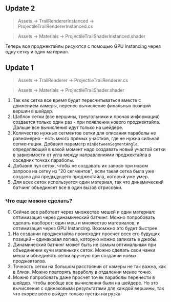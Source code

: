 ## Update 2

> Assets -> TrailRendererInstanced -> ProjectileTrailRendererInstanced.cs

> Assets -> Materials -> ProjectileTrailShaderInstanced.shader

Теперь все проджектайлы рисуются с помощью GPU Instancing через одну сетку и один материал.

## Update 1
> Assets -> TrailRenderer -> ProjectileTrailRenderer.cs

> Assets -> Materials -> ProjectileTrailShader.shader

1) Так как сетка все время будет пересчитываться вместе с движением камеры, перенес вычисление финальных позиций вершин в шейдер.
2) Шаблон сетки (все вершины, треугольники и прочая информация) создается только один раз - при появлении нового проджектайла. Дальше все вычисления идут только на шейдере.
3) Количество нужных сегментов сетки для описания параболы не равномерно - есть много прямых участков, где не нужна сильная сегментация. Добавил параметр `minBetweenSegmentAngle`, определяющий в какой момент надо создавать новый участой сетки в зависимости от угла между направлениями проджектайла в соседних точках параболы.
4) Добавил пул сеток, чтобы не создавать их заново при новом запросе на сетку из "20 сегментов", если такая сетка была уже создана для предыдущего проджектайла, который уже умер.
6) Для всех сеток используется один материал, так что динамический батчинг объединяет все в один вызов отрисовки.

### Что еще можно сделать?
0) Сейчас все работает через множество мешей и один материал: оптимизация через динамический батчинг. Можно попробовать сделать наоборот: один меш и множество материалов, и оптимизация через GPU Instancing. Возомжно это будет быстрее.
1) На создании проджектайла происходит просчет всех его будущих позиций – одинаковая  логика, которую можно запихать в джобы.
2) Динамический батчинг может быть не самым оптимальным при объединении кучи маленьких  сеток. Можно сделать свои чанки меша и объединять сетки вручную при создании новых проджекталов.
3) Точность сетки на большом расстоянии от камеры не так важна, как в близи. Можно повторять параболу в отдалении менее точно. 
4) Можно попробовать даже просчет точек параболы перенести в шейдер. Чтобы вообще все вычисления были на шейдере. Но это вычисления с одинаковыми результатами для каждой вершины, так что скорее всего выйдет только пустая нагрузка

